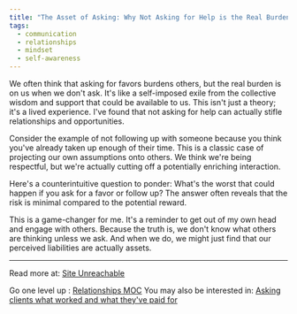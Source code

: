 ```yaml
---
title: "The Asset of Asking: Why Not Asking for Help is the Real Burden"
tags:
  - communication
  - relationships
  - mindset
  - self-awareness
---
```


We often think that asking for favors burdens others, but the real burden is on us when we don't ask. It's like a self-imposed exile from the collective wisdom and support that could be available to us. This isn't just a theory; it's a lived experience. I've found that not asking for help can actually stifle relationships and opportunities.

Consider the example of not following up with someone because you think you've already taken up enough of their time. This is a classic case of projecting our own assumptions onto others. We think we're being respectful, but we're actually cutting off a potentially enriching interaction.

Here's a counterintuitive question to ponder: What's the worst that could happen if you ask for a favor or follow up? The answer often reveals that the risk is minimal compared to the potential reward.

This is a game-changer for me. It's a reminder to get out of my own head and engage with others. Because the truth is, we don't know what others are thinking unless we ask. And when we do, we might just find that our perceived liabilities are actually assets.

----

Read more at: [Site Unreachable](https://jasonfeifer.beehiiv.com/p/the-thing-that-seems-like-a-bad-idea-maybe-try-it)

Go one level up : [Relationships MOC](Maps/Relationships%20MOC.md)
You may also be interested in: [Asking clients what worked and what they've paid for](Notes/Asking%20clients%20what%20worked%20and%20what%20they've%20paid%20for.md)